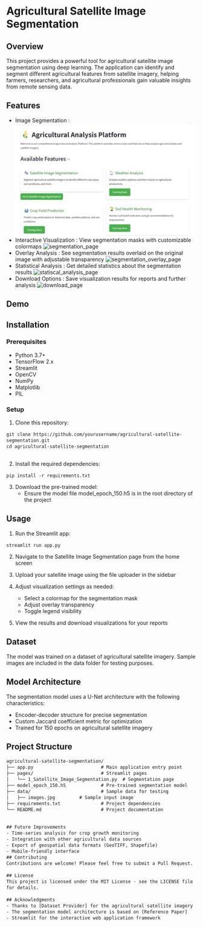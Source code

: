 # Agricultural Satellite Image Segmentation
## Overview
This project provides a powerful tool for agricultural satellite image segmentation using deep learning. The application can identify and segment different agricultural features from satellite imagery, helping farmers, researchers, and agricultural professionals gain valuable insights from remote sensing data.

## Features
- Image Segmentation : 
![main_page](data\main_page.png)
- Interactive Visualization : View segmentation masks with customizable colormaps
![segmentation_page](data\segmentation_page.png)
- Overlay Analysis : See segmentation results overlaid on the original image with adjustable transparency
![segmentation_overlay_page](data\segmentation_overlay_page.png)
- Statistical Analysis : Get detailed statistics about the segmentation results
![statiscal_analysis_page](data\statiscal_analysis_page.png)
- Download Options : Save visualization results for reports and further analysis
![download_page](data\download_page.png)
## Demo
## Installation
### Prerequisites
- Python 3.7+
- TensorFlow 2.x
- Streamlit
- OpenCV
- NumPy
- Matplotlib
- PIL
### Setup
1. Clone this repository:
```
git clone https://github.com/yourusername/agricultural-satellite-segmentation.git
cd agricultural-satellite-segmentation
 
```

2. Install the required dependencies:
```
pip install -r requirements.txt
 ```

3. Download the pre-trained model:
   - Ensure the model file model_epoch_150.h5 is in the root directory of the project
## Usage
1. Run the Streamlit app:
```
streamlit run app.py
 ```

2. Navigate to the Satellite Image Segmentation page from the home screen
3. Upload your satellite image using the file uploader in the sidebar
4. Adjust visualization settings as needed:
   
   - Select a colormap for the segmentation mask
   - Adjust overlay transparency
   - Toggle legend visibility
5. View the results and download visualizations for your reports
## Dataset
The model was trained on a dataset of agricultural satellite imagery. Sample images are included in the data folder for testing purposes.

## Model Architecture
The segmentation model uses a U-Net architecture with the following characteristics:

- Encoder-decoder structure for precise segmentation
- Custom Jaccard coefficient metric for optimization
- Trained for 150 epochs on agricultural satellite imagery
## Project Structure
```plaintext
agricultural-satellite-segmentation/
├── app.py                         # Main application entry point
├── pages/                         # Streamlit pages
│   └── 1_Satellite_Image_Segmentation.py  # Segmentation page
├── model_epoch_150.h5             # Pre-trained segmentation model
├── data/                          # Sample data for testing
│   ├── images.jpg         # Sample input image
├── requirements.txt               # Project dependencies
└── README.md                      # Project documentation
 ```
```

## Future Improvements
- Time-series analysis for crop growth monitoring
- Integration with other agricultural data sources
- Export of geospatial data formats (GeoTIFF, Shapefile)
- Mobile-friendly interface
## Contributing
Contributions are welcome! Please feel free to submit a Pull Request.

## License
This project is licensed under the MIT License - see the LICENSE file for details.

## Acknowledgments
- Thanks to [Dataset Provider] for the agricultural satellite imagery
- The segmentation model architecture is based on [Reference Paper]
- Streamlit for the interactive web application framework